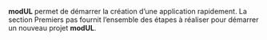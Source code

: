 **modUL** permet de démarrer la création d’une application rapidement. La section Premiers pas fournit l’ensemble des étapes à réaliser pour démarrer un nouveau projet **modUL**.
